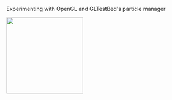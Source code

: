 Experimenting with OpenGL and GLTestBed's particle manager

<img src="sample.gif?raw=true" width="200px">